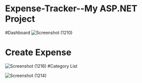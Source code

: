# Expense-Tracker--My ASP.NET Project
#Dashboard
![Screenshot (1210)](https://user-images.githubusercontent.com/95628033/212457903-2e8d970d-247f-4447-9a28-8816079d9218.png)
# Create Expense 

![Screenshot (1216)](https://user-images.githubusercontent.com/95628033/212458017-9b7a96bc-9e47-44f2-b875-b874a53b0e7f.png)
#Category List

![Screenshot (1214)](https://user-images.githubusercontent.com/95628033/212458463-00b6bbf4-fec2-458b-8fb3-4373dce2efd7.png)
